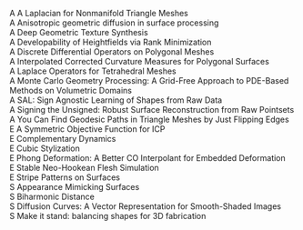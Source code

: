 A A Laplacian for Nonmanifold Triangle Meshes  
A Anisotropic geometric diffusion in surface processing  
A Deep Geometric Texture Synthesis  
A Developability of Heightfields via Rank Minimization  
A Discrete Differential Operators on Polygonal Meshes  
A Interpolated Corrected Curvature Measures for Polygonal Surfaces  
A Laplace Operators for Tetrahedral Meshes  
A Monte Carlo Geometry Processing: A Grid-Free Approach to PDE-Based Methods on Volumetric Domains  
A SAL: Sign Agnostic Learning of Shapes from Raw Data  
A Signing the Unsigned: Robust Surface Reconstruction from Raw Pointsets  
A You Can Find Geodesic Paths in Triangle Meshes by Just Flipping Edges  
E A Symmetric Objective Function for ICP  
E Complementary Dynamics  
E Cubic Stylization  
E Phong Deformation: A Better CO Interpolant for Embedded Deformation  
E Stable Neo-Hookean Flesh Simulation  
E Stripe Patterns on Surfaces  
S Appearance Mimicking Surfaces  
S Biharmonic Distance  
S Diffusion Curves: A Vector Representation for Smooth-Shaded Images  
S Make it stand: balancing shapes for 3D fabrication  
